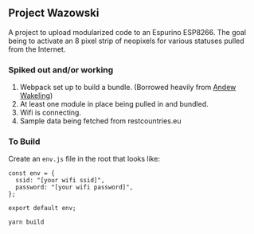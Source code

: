## Project Wazowski
A project to upload modularized code to an Espurino ESP8266. The goal being to activate an 8 pixel strip of neopixels for various statuses pulled from the Internet.

### Spiked out and/or working
1. Webpack set up to build a bundle. (Borrowed heavily from [Andew Wakeling](https://github.com/andrewwakeling/espruino-webpack-babel-sample))
2. At least one module in place being pulled in and bundled.
3. Wifi is connecting.
4. Sample data being fetched from restcountries.eu 

### To Build
Create an `env.js` file in the root that looks like:
```
const env = {
  ssid: "[your wifi ssid]",
  password: "[your wifi password]",
};

export default env;
```
`yarn build`
